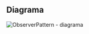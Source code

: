 ## Diagrama

![ObserverPattern - diagrama](https://user-images.githubusercontent.com/79637913/204429894-e9e4c185-49bc-4966-bd3f-b9414d2b43f8.png)
